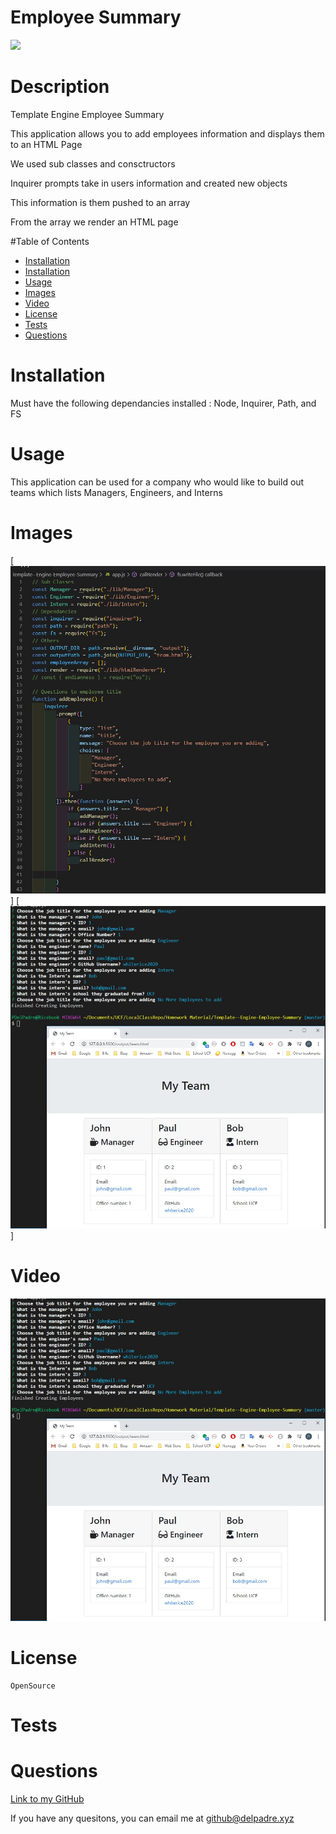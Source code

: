 

  # Employee Summary

  ![](https://img.shields.io/badge/License-OpenSource-brightgreen)


  # Description
  Template Engine Employee Summary 
  
  This application allows you to add employees information and displays them to an HTML Page

  We used sub classes and consctructors

  Inquirer prompts take in users information and created new objects

  This information is them pushed to an array

  From the array we render an HTML page


  #Table of Contents
  * [Installation](#installation)
  * [Installation](#installation)
  * [Usage](#usage)
  * [Images](#images)
  * [Video](#video)
  * [License](#license)
  * [Tests](#tests)
  * [Questions](#questions)
  
  # Installation

  Must have the following dependancies installed : Node, Inquirer, Path, and FS

  
  # Usage

  This application can be used for a company who would like to build out teams which lists Managers, Engineers, and Interns

  # Images
  [![Demo Video](./Assets/image1.jpg)]
  [![Demo Video](./Assets/image2.jpg)]
  # Video
  [![Demo Video](./Assets/image2.jpg)](https://youtu.be/VFepHQYjk_U "Click here to watch the demo!")
  

  # License
    OpenSource
  
  # Tests

  

  
  # Questions

  

  [Link to my GitHub](https://github.com/whiterice2020)

  If you have any quesitons, you can email me at github@delpadre.xyz

